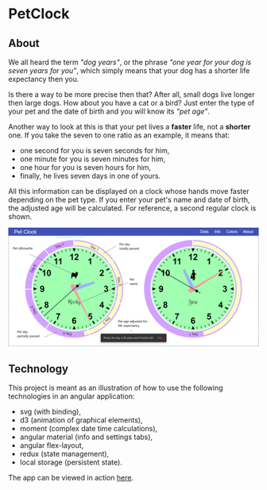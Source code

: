 # PetClock

## About

We all heard the term *"dog years"*, or the phrase *"one year for your dog is seven years for you"*,
which simply means that your dog has a shorter life expectancy then you. 

Is there a way to be more precise then that? After all, 
small dogs live longer then large dogs. How about you have a cat or a bird?
Just enter the type of your pet and the date of birth and you will know its *"pet age"*.

Another way to look at this is that your pet lives a **faster** life, not a **shorter** one.
If you take the seven to one ratio as an example, it means that:
* one second for you is seven seconds for him, 
* one minute for you is seven minutes for him, 
* one hour for you is seven hours for him, 
* finally, he lives seven days in one of yours. 
 
All this information can be displayed on a clock whose hands move faster depending on the pet type. 
If you enter your pet's name and date of birth, the adjusted age will be calculated.
For reference, a second regular clock is shown.

![Pet Clock Help](/PetClockHelp.png)

## Technology

This project is meant as an illustration of how to use the following technologies in an angular application:
* svg (with binding),
* d3 (animation of graphical elements),
* moment (complex date time calculations),
* angular material (info and settings tabs),
* angular flex-layout,
* redux (state management),
* local storage (persistent state).

The app can be viewed in action [here](https://ldrosu.github.io/PetClock/).
